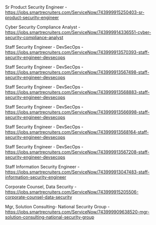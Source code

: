Sr Product Security Engineer - https://jobs.smartrecruiters.com/ServiceNow/743999915250403-sr-product-security-engineer

Cyber Security Compliance Analyst - https://jobs.smartrecruiters.com/ServiceNow/743999914336551-cyber-security-compliance-analyst

Staff Security Engineer - DevSecOps - https://jobs.smartrecruiters.com/ServiceNow/743999913570393-staff-security-engineer-devsecops

Staff Security Engineer - DevSecOps - https://jobs.smartrecruiters.com/ServiceNow/743999913567498-staff-security-engineer-devsecops

Staff Security Engineer - DevSecOps - https://jobs.smartrecruiters.com/ServiceNow/743999913568883-staff-security-engineer-devsecops

Staff Security Engineer - DevSecOps - https://jobs.smartrecruiters.com/ServiceNow/743999913566998-staff-security-engineer-devsecops

Staff Security Engineer - DevSecOps - https://jobs.smartrecruiters.com/ServiceNow/743999913568164-staff-security-engineer-devsecops

Staff Security Engineer - DevSecOps - https://jobs.smartrecruiters.com/ServiceNow/743999913567208-staff-security-engineer-devsecops

Staff Information Security Engineer - https://jobs.smartrecruiters.com/ServiceNow/743999913047483-staff-information-security-engineer

Corporate Counsel, Data Security - https://jobs.smartrecruiters.com/ServiceNow/743999915205506-corporate-counsel-data-security

Mgr, Solution Consulting- National Security Group - https://jobs.smartrecruiters.com/ServiceNow/743999909638520-mgr-solution-consulting-national-security-group

